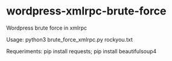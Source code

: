 # wordpress-xmlrpc-brute-force
Wordpress brute force in xmlrpc 

Usage: python3 brute_force_xmlrpc.py rockyou.txt

Requeriments: pip install requests; pip install beautifulsoup4
